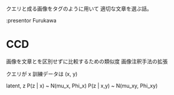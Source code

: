 クエリと成る画像をタグのように用いて
適切な文章を選ぶ話。

:presentor Furukawa

# CCD
画像を文章とを区別せずに比較するための類似度
画像注釈手法の拡張

クエリが x
訓練データは (x, y)

latent, z
P(z | x) ~ N(mu_x, Phi_x)
P(z | x,y) ~ N(mu_xy, Phi_xy)

